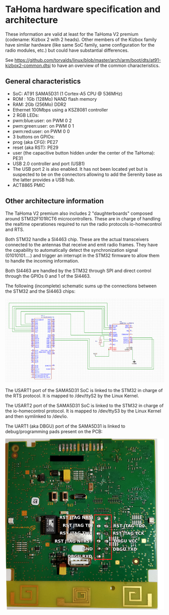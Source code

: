 # TaHoma hardware specification and architecture

These information are valid at least for the TaHoma V2 premium (codename: Kizbox 2 with 2 heads). Other members of the Kizbox family have similar hardware (like same SoC family, same configuration for the radio modules, etc.) but could have substantial differences.

See https://github.com/torvalds/linux/blob/master/arch/arm/boot/dts/at91-kizbox2-common.dtsi to have an overview of the common characteristics.

## General characteristics

* SoC: AT91 SAMA5D31 (1 Cortex-A5 CPU @ 536MHz)
* ROM : 1Gb (128Mo) NAND flash memory
* RAM: 2Gb (256Mo) DDR2
* Ethernet 100Mbps using a KSZ8081 controller
* 2 RGB LEDs:
 * pwm:blue:user: on PWM 0 2
 * pwm:green:user: on PWM 0 1
 * pwm:red:user: on PWM 0 0
* 3 buttons on GPIOs:
 * prog (aka CFG): PE27
 * reset (aka RST): PE29
 * user (the capacitive button hidden under the center of the TaHoma): PE31
* USB 2.0 controller and port (USB1)
 * The USB port 2 is also enabled. It has not been located yet but is suspected to be on the connectors allowing to add the Serenity base as the latter provides a USB hub.
* ACT8865 PMIC

## Other architecture information

The TaHoma V2 premium also includes 2 "daughterboards" composed around STM32F101RCT6 microcontrollers. These are in charge of handling the realtime operationes required to run the radio protocols io-homecontrol and RTS.

Both STM32 handle a SI4463 chip. These are the actual transceivers connected to the antennas that receive and emit radio frames. They have the capability to automatically detect the synchronization signal (01010101....) and trigger an interrupt in the STM32 firmware to allow them to handle the incoming information.

Both SI4463 are handled by the STM32 through SPI and direct control through the GPIOs 0 and 1 of the SI4463.

The following (incomplete) schematic sums up the connections between the STM32 and the SI4463 chips:

![STM32 schematics](./pictures/schematicsstm32.png)

The USART1 port of the SAMA5D31 SoC is linked to the STM32 in charge of the RTS protocol. It is mapped to /dev/ttyS2 by the Linux Kernel.

The USART2 port of the SAMA5D31 SoC is linked to the STM32 in charge of the io-homecontrol protocol. It is mapped to /dev/ttyS3 by the Linux Kernel and then symlinked to /dev/io.

The UART1 (aka DBGU) port of the SAMA5D31 is linked to debug/programming pads present on the PCB:

![Debug pin group](./pictures/DebugIO.jpg "Debug pin group")